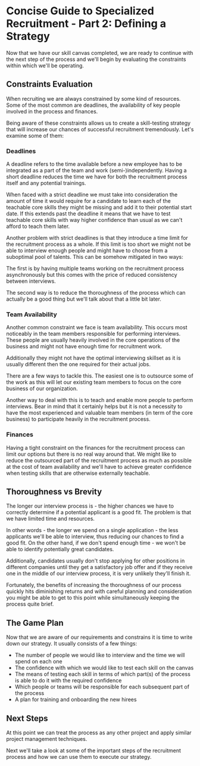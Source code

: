 # Concise Guide to Specialized Recruitment - Part 2: Defining a Strategy

Now that we have our skill canvas completed, we are ready to continue with the next step of the process and we'll begin by evaluating the constraints within which we'll be operating.

## Constraints Evaluation

When recruiting we are always constrained by some kind of resources. Some of the most common are deadlines, the availability of key people involved in the process and finances.

Being aware of these constraints allows us to create a skill-testing strategy that will increase our chances of successful recruitment tremendously. Let's examine some of them:

### Deadlines

A deadline refers to the time available before a new employee has to be integrated as a part of the team and work (semi-)independently. Having a short deadline reduces the time we have for both the recruitment process itself and any potential trainings. 

When faced with a strict deadline we must take into consideration the amount of time it would require for a candidate to learn each of the teachable core skills they might be missing and add it to their potential start date. If this extends past the deadline it means that we have to test teachable core skills with way higher confidence than usual as we can't afford to teach them later. 

Another problem with strict deadlines is that they introduce a time limit for the recruitment process as a whole. If this limit is too short we might not be able to interview enough people and might have to choose from a suboptimal pool of talents. This can be somehow mitigated in two ways:

 The first is by having multiple teams working on the recruitment process asynchronously but this comes with the price of reduced consistency between interviews. 
 
 The second way is to reduce the thoroughness of the process which can actually be a good thing but we'll talk about that a little bit later. 

### Team Availability

Another common constraint we face is team availability. This occurs most noticeably in the team members responsible for performing interviews. These people are usually heavily involved in the core operations of the business and might not have enough time for recruitment work.

Additionally they might not have the optimal interviewing skillset as it is usually different then the one required for their actual jobs.

There are a few ways to tackle this. The easiest one is to outsource some of the work as this will let our existing team members to focus on the core business of our organization.

Another way to deal with this is to teach and enable more people to perform interviews. Bear in mind that it certainly helps but it is not a necessity to have the most experienced and valuable team members (in term of the core business) to participate heavily in the recruitment process.

### Finances

Having a tight constraint on the finances for the recruitment process can limit our options but there is no real way around that. We might like to reduce the outsourced part of the recruitment process as much as possible at the cost of team availability and we'll have to achieve greater confidence when testing skills that are otherwise externally teachable.

## Thoroughness vs Brevity

The longer our interview process is - the higher chances we have to correctly determine if a potential applicant is a good fit. The problem is that we have limited time and resources.

In other words - the longer we spend on a single application - the less applicants we'll be able to interview, thus reducing our chances to find a good fit. On the other hand, if we don't spend enough time - we won't be able to identify potentially great candidates.

Additionally, candidates usually don't stop applying for other positions in different companies until they get a satisfactory job offer and if they receive one in the middle of our interview process, it is very unlikely they'll finish it.

Fortunately, the benefits of increasing the thoroughness of our process quickly hits diminishing returns and with careful planning and consideration you might be able to get to this point while simultaneously keeping the process quite brief.

## The Game Plan

Now that we are aware of our requirements and constrains it is time to write down our strategy. It usually consists of a few things:

- The number of people we would like to interview and the time we will spend on each one
- The confidence with which we would like to test each skill on the canvas
- The means of testing each skill in terms of which part(s) of the process is able to do it with the required confidence
- Which people or teams will be responsible for each subsequent part of the process
- A plan for training and onboarding the new hirees

## Next Steps

At this point we can treat the process as any other project and apply similar project management techniques.

Next we'll take a look at some of the important steps of the recruitment process and how we can use them to execute our strategy.